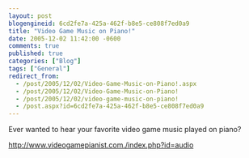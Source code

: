 ```yaml
---
layout: post
blogengineid: 6cd2fe7a-425a-462f-b8e5-ce808f7ed0a9
title: "Video Game Music on Piano!"
date: 2005-12-02 11:42:00 -0600
comments: true
published: true
categories: ["Blog"]
tags: ["General"]
redirect_from: 
  - /post/2005/12/02/Video-Game-Music-on-Piano!.aspx
  - /post/2005/12/02/Video-Game-Music-on-Piano!
  - /post/2005/12/02/video-game-music-on-piano!
  - /post.aspx?id=6cd2fe7a-425a-462f-b8e5-ce808f7ed0a9
---
```


Ever wanted to hear your favorite video game music played on piano?

<A href="http://www.videogamepianist.com./index.php?id=audio">http://www.videogamepianist.com./index.php?id=audio</A>
